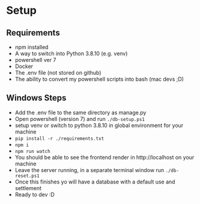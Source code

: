 # Setup

## Requirements
- npm installed
- A way to switch into Python 3.8.10 (e.g. venv)
- powershell ver 7
- Docker
- The .env file (not stored on github)
- The ability to convert my powershell scripts into bash (mac devs ;D)

## Windows Steps
- Add the .env file to the same directory as manage.py
- Open powershell (version 7) and run `./db-setup.ps1`
- setup venv or switch to python 3.8.10 in global environment for your machine
- `pip install -r ./requirements.txt`
- `npm i`
- `npm run watch`
- You should be able to see the frontend render in http://localhost on your machine
- Leave the server running, in a separate terminal window run `./db-reset.ps1`
- Once this finishes yo will have a database with a default use and settlement
- Ready to dev :D